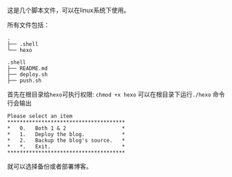 这是几个脚本文件，可以在linux系统下使用。

所有文件包括：
```
.
├── .shell
└── hexo

.shell
├── README.md
├── deploy.sh
├── push.sh
```
首先在根目录给`hexo`可执行权限: `chmod +x hexo`
可以在根目录下运行`./hexo`
命令行会输出
```
Please select an item
**************************************
*   0.   Both 1 & 2                  *
*   1.   Deploy the blog.            *
*   2.   Backup the blog's source.   *
*   *.   Exit.                       *
**************************************
```

就可以选择备份或者部署博客。